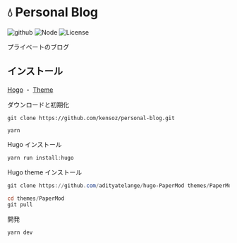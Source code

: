 # 💧 Personal Blog

![github](https://github.com/kensoz/personal-blog/actions/workflows/main.yml/badge.svg)  ![Node](https://img.shields.io/badge/Node.js-v19.4.0-fb7185.svg?logo=&style=flat-square) ![License](https://img.shields.io/badge/License-CCO-0284C7.svg?logo=&style=flat-square)

プライベートのブログ



## インストール

[Hogo](https://gohugo.io/about/) ・ [Theme](https://github.com/adityatelange/hugo-PaperMod)

ダウンロードと初期化

```shell
git clone https://github.com/kensoz/personal-blog.git

yarn
```

Hugo インストール

```powershell
yarn run install:hugo
```

Hugo theme インストール

```powershell
git clone https://github.com/adityatelange/hugo-PaperMod themes/PaperMod --depth=1

cd themes/PaperMod
git pull
```

開発

```powershell
yarn dev
```
